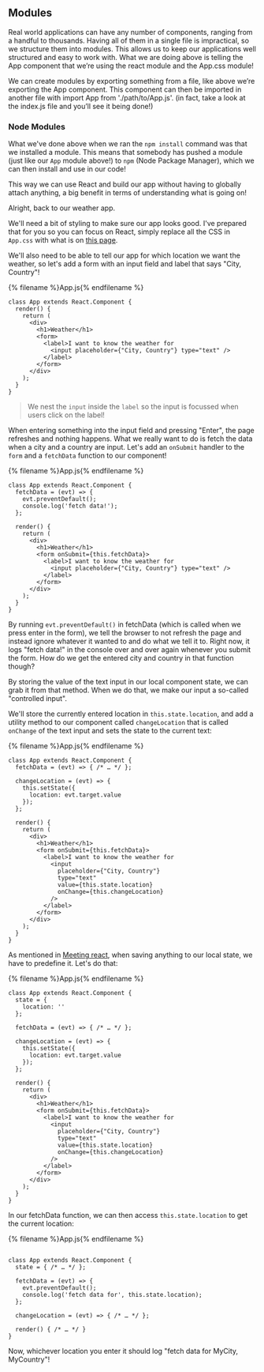 ## Modules

Real world applications can have any number of components, ranging from a handful to thousands. Having all of them in a single file is impractical, so we structure them into modules. This allows us to keep our applications well structured and easy to work with. What we are doing above is telling the App component that we’re using the react module and the App.css module!

We can create modules by exporting something from a file, like above we’re exporting the App component. This component can then be imported in another file with import App from './path/to/App.js'. (in fact, take a look at the index.js file and you’ll see it being done!)

### Node Modules

What we've done above when we ran the `npm install` command was that we installed a module. This means that somebody has pushed a module (just like our `App` module above!) to `npm` (Node Package Manager), which we can then install and use in our code!

This way we can use React and build our app without having to globally attach anything, a big benefit in terms of understanding what is going on!

Alright, back to our weather app.

We'll need a bit of styling to make sure our app looks good. I've prepared that for you so you can focus on React, simply replace all the CSS in `App.css` with what is on <a target="_blank" href="styles.css">this page</a>.

We'll also need to be able to tell our app for which location we want the weather, so let's add a form with an input field and label that says "City, Country"!

{% filename %}App.js{% endfilename %}
```JS
class App extends React.Component {
  render() {
    return (
      <div>
        <h1>Weather</h1>
        <form>
          <label>I want to know the weather for
            <input placeholder={"City, Country"} type="text" />
          </label>
        </form>
      </div>
    );
  }
}
```

> We nest the `input` inside the `label` so the input is focussed when users click on the label!

When entering something into the input field and pressing "Enter", the page refreshes and nothing happens. What we really want to do is fetch the data when a city and a country are input. Let's add an `onSubmit` handler to the `form` and a `fetchData` function to our component!

{% filename %}App.js{% endfilename %}
```JS
class App extends React.Component {
  fetchData = (evt) => {
    evt.preventDefault();
    console.log('fetch data!');
  };

  render() {
    return (
      <div>
        <h1>Weather</h1>
        <form onSubmit={this.fetchData}>
          <label>I want to know the weather for
            <input placeholder={"City, Country"} type="text" />
          </label>
        </form>
      </div>
    );
  }
}
```

By running `evt.preventDefault()` in fetchData (which is called when we press enter in the form), we tell the browser to not refresh the page and instead ignore whatever it wanted to and do what we tell it to. Right now, it logs "fetch data!" in the console over and over again whenever you submit the form. How do we get the entered city and country in that function though?

By storing the value of the text input in our local component state, we can grab it from that method. When we do that, we make our input a so-called "controlled input".

We'll store the currently entered location in `this.state.location`, and add a utility method to our component called `changeLocation` that is called `onChange` of the text input and sets the state to the current text:

{% filename %}App.js{% endfilename %}
```JS
class App extends React.Component {
  fetchData = (evt) => { /* … */ };

  changeLocation = (evt) => {
    this.setState({
      location: evt.target.value
    });
  };

  render() {
    return (
      <div>
        <h1>Weather</h1>
        <form onSubmit={this.fetchData}>
          <label>I want to know the weather for
            <input
              placeholder={"City, Country"}
              type="text"
              value={this.state.location}
              onChange={this.changeLocation}
            />
          </label>
        </form>
      </div>
    );
  }
}
```

As mentioned in [Meeting react](meeting-react.md), when saving anything to our local state, we have to predefine it. Let's do that:

{% filename %}App.js{% endfilename %}
```JS
class App extends React.Component {
  state = {
    location: ''
  };

  fetchData = (evt) => { /* … */ };

  changeLocation = (evt) => {
    this.setState({
      location: evt.target.value
    });
  };

  render() {
    return (
      <div>
        <h1>Weather</h1>
        <form onSubmit={this.fetchData}>
          <label>I want to know the weather for
            <input
              placeholder={"City, Country"}
              type="text"
              value={this.state.location}
              onChange={this.changeLocation}
            />
          </label>
        </form>
      </div>
    );
  }
}
```

In our fetchData function, we can then access `this.state.location` to get the current location:

{% filename %}App.js{% endfilename %}
```JS

class App extends React.Component {
  state = { /* … */ };

  fetchData = (evt) => {
    evt.preventDefault();
    console.log('fetch data for', this.state.location);
  };

  changeLocation = (evt) => { /* … */ };

  render() { /* … */ }
}
```

Now, whichever location you enter it should log "fetch data for MyCity, MyCountry"!
